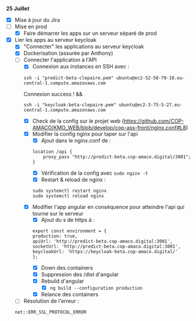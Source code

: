 **25 Juillet**
- [x] Mise à jour du Jira
- [ ] Mise en prod
    - [x] Faire démarrer les apps sur un serveur séparé de prod
- [x] Lier les apps au serveur keycloak
    - [x] "Connecter" les applications au serveur keycloak
    - [x] Dockerisation (assurée par Anthony)
    - [ ] Connecter l'application à l'API
        - [x] Connexion aux instances en SSH avec : 
        ```
        ssh -i "predict-beta-clepaire.pem" ubuntu@ec2-52-58-79-10.eu-central-1.compute.amazonaws.com
        ```
        Connexion success !
        &&
        ```
        ssh -i "keycloak-beta-clepaire.pem" ubuntu@ec2-3-75-5-27.eu-central-1.compute.amazonaws.com
        ```
        - [x] Check de la config sur le projet web (https://github.com/COP-AMACO/KMO_WEB/blob/develop/cop-ass-front/nginx.conf#L8)
        - [x] Modifier la config nginx pour taper sur l'api
            - [x] Ajout dans le nginx.conf de  : 
            ```
            location /api {
                proxy_pass "http://predict-beta.cop-amaco.digital/3001";
            }
            ```
            - [x] Vérification de la config avec ```sudo nginx -t```
            - [x] Restart & reload de nginx : 
            ```
            sudo systemctl restart nginx
            sudo systemctl reload nginx
            ```
        - [x] Modifier l'app angular en conséquence pour atteindre l'api qui tourne sur le serveur
            - [x] Ajout du s de https à : 
            ```
            export const environment = {
            production: true,
            apiUrl: 'http://predict-beta.cop-amaco.digital:3001',
            socketUrl: 'http://predict-beta.cop-amaco.digital:3001',
            keycloakUrl: 'https://keycloak-beta.cop-amaco.digital/'
            };
            ```
            - [x] Down des containers
            - [x] Suppression des /dist d'angular
            - [x] Rebuild d'angular
                - [x] ```ng build --configuration production```
            - [x] Relance des containers
    - [ ] Résolution de l'erreur : 
    ```
    net::ERR_SSL_PROTOCOL_ERROR
    ```
